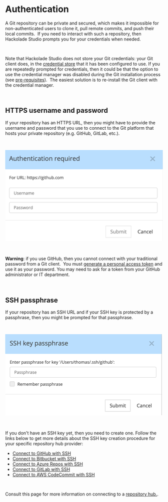 # Authentication

A Git repository can be private and secured, which makes it impossible for non-authenticated users to clone it, pull remote commits, and push their local commits.&nbsp; If you need to interact with such a repository, then Hackolade Studio prompts you for your credentials when needed.

&nbsp;

Note that Hackolade Studio does not store your Git credentials: your Git client does, in the [credential store](<https://git-scm.com/book/en/v2/Git-Tools-Credential-Storage> "target=\"\_blank\"") that it has been configured to use. If you are repeatedly prompted for credentials, then it could be that the option to use the credential manager was disabled during the Git installation process (see [pre-requisites](<Pre-requisites.md>)).&nbsp; The easiest solution is to re-install the Git client with the credential manager.

&nbsp;

## HTTPS username and password

If your repository has an HTTPS URL, then you might have to provide the username and password that you use to connect to the Git platform that hosts your private repository (e.g. GitHub, GitLab, etc.).

&nbsp;

![Workgroup auth https](<lib/Workgroup%20auth%20https.png>)

&nbsp;

**Warning**: if you use GitHub, then you cannot connect with your traditional password from a Git client.&nbsp; You must [generate a personal access token](<https://docs.github.com/en/authentication/keeping-your-account-and-data-secure/creating-a-personal-access-token> "target=\"\_blank\"") and use it as your password. You may need to ask for a token from your GitHub administrator or IT department.

&nbsp;

## SSH passphrase

If your repository has an SSH URL and if your SSH key is protected by a passphrase, then you might be prompted for that passphrase.

&nbsp;

![Workgroup auth SSH](<lib/Workgroup%20auth%20SSH.png>)

&nbsp;

If you don't have an SSH key yet, then you need to create one. Follow the links below to get more details about the SSH key creation procedure for your specific repository hub provider:

* [Connect to GitHub with SSH](<https://docs.github.com/en/authentication/connecting-to-github-with-ssh/about-ssh> "target=\"\_blank\"")
* [Connect to Bitbucket with SSH](<https://support.atlassian.com/bitbucket-cloud/docs/set-up-an-ssh-key/> "target=\"\_blank\"")
* [Connect to Azure Repos with SSH](<https://docs.microsoft.com/en-us/azure/devops/repos/git/use-ssh-keys-to-authenticate?view=azure-devops> "target=\"\_blank\"")
* [Connect to GitLab with SSH](<https://docs.gitlab.com/ee/user/ssh.html> "target=\"\_blank\"")
* [Connect to AWS CodeCommit with SSH](<https://docs.aws.amazon.com/codecommit/latest/userguide/setting-up-ssh-unixes.html> "target=\"\_blank\"")

&nbsp;

Consult this page for more information on connecting to a [repository hub.](<Connecttoarepositoryhub.md>).

